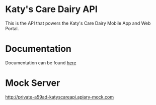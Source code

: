 # Katy's Care Dairy API
This is the API that powers the Katy's Care Dairy Mobile App and Web Portal.

# Documentation
Documentation can be found [here](http://docs.katyscareapi.apiary.io/#)

# Mock Server

http://private-a59ad-katyscareapi.apiary-mock.com

